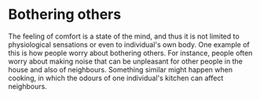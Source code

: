# Bothering others

The feeling of comfort is a state of the mind, and thus it is not 
limited to physiological sensations or even to individual's own 
body. One example of this is how people worry about bothering 
others. For instance, people often worry about making noise that 
can be unpleasant for other people in the house and also of 
neighbours. Something similar might happen when cooking, in which
the odours of one individual's kitchen can affect neighbours.